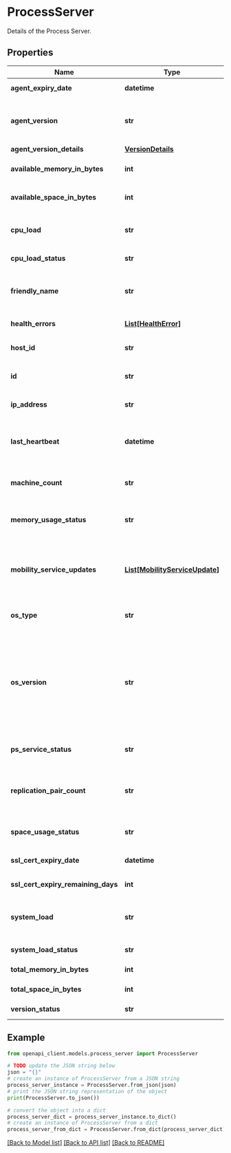 # ProcessServer

Details of the Process Server.

## Properties

Name | Type | Description | Notes
------------ | ------------- | ------------- | -------------
**agent_expiry_date** | **datetime** | Agent expiry date. | [optional] 
**agent_version** | **str** | The version of the scout component on the server. | [optional] 
**agent_version_details** | [**VersionDetails**](VersionDetails.md) |  | [optional] 
**available_memory_in_bytes** | **int** | The available memory. | [optional] 
**available_space_in_bytes** | **int** | The available space. | [optional] 
**cpu_load** | **str** | The percentage of the CPU load. | [optional] 
**cpu_load_status** | **str** | The CPU load status. | [optional] 
**friendly_name** | **str** | The Process Server&#39;s friendly name. | [optional] 
**health_errors** | [**List[HealthError]**](HealthError.md) | Health errors. | [optional] 
**host_id** | **str** | The agent generated Id. | [optional] 
**id** | **str** | The Process Server Id. | [optional] 
**ip_address** | **str** | The IP address of the server. | [optional] 
**last_heartbeat** | **datetime** | The last heartbeat received from the server. | [optional] 
**machine_count** | **str** | The servers configured with this PS. | [optional] 
**memory_usage_status** | **str** | The memory usage status. | [optional] 
**mobility_service_updates** | [**List[MobilityServiceUpdate]**](MobilityServiceUpdate.md) | The list of the mobility service updates available on the Process Server. | [optional] 
**os_type** | **str** | The OS type of the server. | [optional] 
**os_version** | **str** | OS Version of the process server. Note: This will get populated if user has CS version greater than 9.12.0.0. | [optional] 
**ps_service_status** | **str** | The PS service status. | [optional] 
**replication_pair_count** | **str** | The number of replication pairs configured in this PS. | [optional] 
**space_usage_status** | **str** | The space usage status. | [optional] 
**ssl_cert_expiry_date** | **datetime** | The PS SSL cert expiry date. | [optional] 
**ssl_cert_expiry_remaining_days** | **int** | CS SSL cert expiry date. | [optional] 
**system_load** | **str** | The percentage of the system load. | [optional] 
**system_load_status** | **str** | The system load status. | [optional] 
**total_memory_in_bytes** | **int** | The total memory. | [optional] 
**total_space_in_bytes** | **int** | The total space. | [optional] 
**version_status** | **str** | Version status | [optional] 

## Example

```python
from openapi_client.models.process_server import ProcessServer

# TODO update the JSON string below
json = "{}"
# create an instance of ProcessServer from a JSON string
process_server_instance = ProcessServer.from_json(json)
# print the JSON string representation of the object
print(ProcessServer.to_json())

# convert the object into a dict
process_server_dict = process_server_instance.to_dict()
# create an instance of ProcessServer from a dict
process_server_from_dict = ProcessServer.from_dict(process_server_dict)
```
[[Back to Model list]](../README.md#documentation-for-models) [[Back to API list]](../README.md#documentation-for-api-endpoints) [[Back to README]](../README.md)


